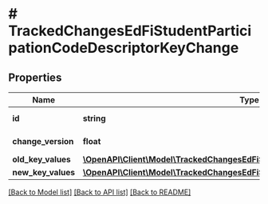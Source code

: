 # # TrackedChangesEdFiStudentParticipationCodeDescriptorKeyChange

## Properties

Name | Type | Description | Notes
------------ | ------------- | ------------- | -------------
**id** | **string** | Resource identifier | [optional]
**change_version** | **float** | Change version | [optional]
**old_key_values** | [**\OpenAPI\Client\Model\TrackedChangesEdFiStudentParticipationCodeDescriptorKey**](TrackedChangesEdFiStudentParticipationCodeDescriptorKey.md) |  | [optional]
**new_key_values** | [**\OpenAPI\Client\Model\TrackedChangesEdFiStudentParticipationCodeDescriptorKey**](TrackedChangesEdFiStudentParticipationCodeDescriptorKey.md) |  | [optional]

[[Back to Model list]](../../README.md#models) [[Back to API list]](../../README.md#endpoints) [[Back to README]](../../README.md)
